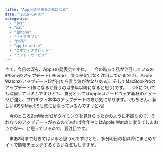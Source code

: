 ```yaml
---
title: "Appleの発表会が気になる"
date: "2016-09-07"
categories: 
  - "ios"
  - "mac"
  - "iphone"
  - "ウェアラブル"
  - "pc系"
  - "apple-watch"
  - "スマホ・タブレット"
  - "ソフト・サービス"
---
```


さて、今日の深夜、Appleの発表会ですね。 　今の時点で私が注目しているのiPhoneのアップデート(iPhone7。買う予定はなく注目しているだけ)、Apple Watchのアップデート(2が出たら買う気がかなりある)、そしてMacBookProのアップデート(気になるが買うのは来年以降になると思う)です。 　OSについても注目しているんですけども、自分としてはAppleはハードウェア会社のイメージが強く、プロダクト本体のアップデートの方が気になります。 (もちろん、新しいiOSやMacOSも気にはなっているんですけどね)

　今のところZenWatch2がタイミングを見計らったかのように不調なので、それなりのアップデートがあるのであれば今年中にはApple Watchに変えてしまおうかなー、と思っているので、要注目です。

　まあ2時まで起きてはいると思うんですけども、多分明日の朝以降にまとめサイトで情報チェックするくらいな気もしますが。
